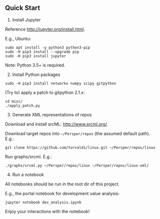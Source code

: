 
## Quick Start

1. Install Jupyter

Reference <http://jupyter.org/install.html>.

E.g., Ubuntu:
```
sudo apt install -y python3 python3-pip
sudo -H pip3 install --upgrade pip
sudo -H pip3 install jupyter
```

Note: Python 3.5+ is required.

2. Install Python packages

```
sudo -H pip3 install networkx numpy scipy gitpython
```

(Try to) apply a patch to gitpython 2.1.x:
```
cd misc/
./apply_patch.py
```

3. Generate XML representations of repos

Download and install srcML: <http://www.srcml.org/>.

Download target repos into `~/Persper/repos` (the assumed default path).
E.g.:
```
git clone https://github.com/torvalds/linux.git ~/Persper/repos/linux
```

Run graphs/srcml. E.g.:
```
./graphs/srcml.py ~/Persper/repos/linux ~/Persper/repos/linux-xml/
```

4. Run a notebook

All notebooks should be run in the root dir of this project.

E.g., the portal notebook for development value analysis:
```
jupyter notebook dev_analysis.ipynb
```

Enjoy your interactions with the notebook!

